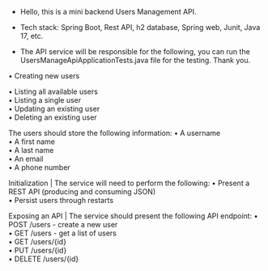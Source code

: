 - Hello, this is a mini backend Users Management API.

- Tech stack: Spring Boot, Rest API, h2 database, Spring web, Junit, Java 17,  etc.

- The API service will be responsible for the following, you can run the UsersManageApiApplicationTests.java file for the testing. Thank you.

• Creating new users

• Listing all available users<br>
• Listing a single user<br>
• Updating an existing user<br>
• Deleting an existing user<br>

The users should store the following information:
• A username<br>
• A first name<br>
• A last name<br>
• An email<br>
• A phone number<br>

Initialization | The service will need to perform the following:
• Present a REST API (producing and consuming JSON)<br>
• Persist users through restarts<br>

Exposing an API | The service should present the following API endpoint:
• POST /users - create a new user<br>
• GET /users - get a list of users<br>
• GET /users/{id}<br>
• PUT /users/{id}<br>
• DELETE /users/{id}<br>
